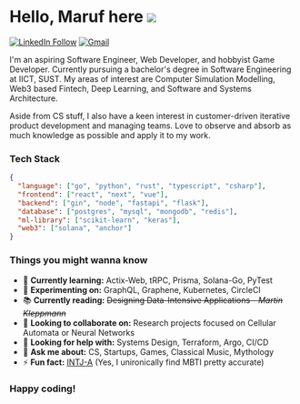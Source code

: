 
# Hello, Maruf here    <img src="[https://github.com/trinib/trinib](https://repository-images.githubusercontent.com/462900780/0a10af70-6cbf-46df-9071-0ff586a3b1d6)">

[![LinkedIn Follow](https://img.shields.io/badge/%20-Follow-000000?color=0b0b0b&labelColor=333333&logo=linkedin&logoColor=f5f7fe)](http://www.linkedin.com/comm/mynetwork/discovery-see-all?usecase=PEOPLE_FOLLOWS&followMember=tahsintunan)
[![Gmail](https://img.shields.io/badge/%20-Send%20Mail-000000?color=0b0b0b&labelColor=333333&logo=gmail&logoColor=f5f7fe)](mailto:tahsintunan@gmail.com?subject=From%20GitHub&&body=Hi,%20there.%20Found%20you%20on%20GitHub!%20Let's%20talk%20about...)

I'm an aspiring Software Engineer, Web Developer, and hobbyist Game Developer. Currently pursuing a bachelor's degree in Software Engineering at IICT, SUST. My areas of interest are Computer Simulation Modelling, Web3 based Fintech, Deep Learning, and Software and Systems Architecture.

Aside from CS stuff, I also have a keen interest in customer-driven iterative product development and managing teams. Love to observe and absorb as much knowledge as possible and apply it to my work.


### Tech Stack

```json
{
  "language": ["go", "python", "rust", "typescript", "csharp"],
  "frontend": ["react", "next", "vue"],
  "backend": ["gin", "node", "fastapi", "flask"],
  "database": ["postgres", "mysql", "mongodb", "redis"],
  "ml-library": ["scikit-learn", "keras"],
  "web3": ["solana", "anchor"]
}
```


### Things you might wanna know

<!-- - 🔭 **Currently working on:** ... -->
- 🌱 **Currently learning:** Actix-Web, tRPC, Prisma, Solana-Go, PyTest
- 🧪 **Experimenting on:** GraphQL, Graphene, Kubernetes, CircleCI
- 📚 **Currently reading:** ~~Designing Data-Intensive Applications - _Martin Kleppmann_~~
- 👯 **Looking to collaborate on:** Research projects focused on Cellular Automata or Neural Networks
- 🤔 **Looking for help with:** Systems Design, Terraform, Argo, CI/CD
- 💬 **Ask me about:** CS, Startups, Games, Classical Music, Mythology
- ⚡ **Fun fact:** [INTJ-A](https://www.16personalities.com/intj-personality) (Yes, I unironically find MBTI pretty accurate)


### Happy coding!
